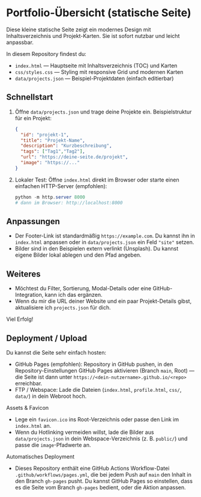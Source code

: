 # Portfolio-Übersicht (statische Seite)

Diese kleine statische Seite zeigt ein modernes Design mit Inhaltsverzeichnis und Projekt-Karten. Sie ist sofort nutzbar und leicht anpassbar.

In diesem Repository findest du:

- `index.html` — Hauptseite mit Inhaltsverzeichnis (TOC) und Karten
- `css/styles.css` — Styling mit responsive Grid und modernen Karten
- `data/projects.json` — Beispiel-Projektdaten (einfach editierbar)

## Schnellstart

1. Öffne `data/projects.json` und trage deine Projekte ein. Beispielstruktur für ein Projekt:

   ```json
   {
     "id": "projekt-1",
     "title": "Projekt-Name",
     "description": "Kurzbeschreibung",
     "tags": ["Tag1","Tag2"],
     "url": "https://deine-seite.de/projekt",
     "image": "https://..."
   }
   ```

2. Lokaler Test: Öffne `index.html` direkt im Browser oder starte einen einfachen HTTP-Server (empfohlen):

   ```powershell
   python -m http.server 8000
   # dann im Browser: http://localhost:8000
   ```

## Anpassungen

- Der Footer-Link ist standardmäßig `https://example.com`. Du kannst ihn in `index.html` anpassen oder in `data/projects.json` ein Feld `"site"` setzen.
- Bilder sind in den Beispielen extern verlinkt (Unsplash). Du kannst eigene Bilder lokal ablegen und den Pfad angeben.

## Weiteres

- Möchtest du Filter, Sortierung, Modal-Details oder eine GitHub-Integration, kann ich das ergänzen.
- Wenn du mir die URL deiner Website und ein paar Projekt-Details gibst, aktualisiere ich `projects.json` für dich.

Viel Erfolg!

## Deployment / Upload

Du kannst die Seite sehr einfach hosten:

- GitHub Pages (empfohlen): Repository in GitHub pushen, in den Repository-Einstellungen GitHub Pages aktivieren (Branch `main`, Root) — die Seite ist dann unter `https://<dein-nutzername>.github.io/<repo>` erreichbar.
- FTP / Webspace: Lade die Dateien (`index.html`, `profile.html`, `css/`, `data/`) in dein Webroot hoch.

Assets & Favicon
- Lege ein `favicon.ico` ins Root-Verzeichnis oder passe den Link im `index.html` an.
- Wenn du Hotlinking vermeiden willst, lade die Bilder aus `data/projects.json` in dein Webspace-Verzeichnis (z. B. `public/`) und passe die `image`-Pfadwerte an.

Automatisches Deployment

- Dieses Repository enthält eine GitHub Actions Workflow-Datei `.github/workflows/pages.yml`, die bei jedem Push auf `main` den Inhalt in den Branch `gh-pages` pusht. Du kannst GitHub Pages so einstellen, dass es die Seite vom Branch `gh-pages` bedient, oder die Aktion anpassen.


